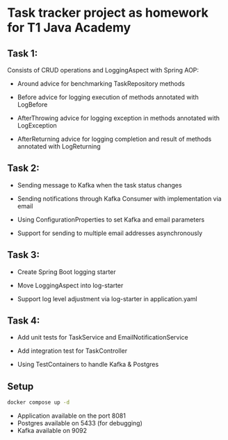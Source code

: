 # Task tracker project as homework for T1 Java Academy

## Task 1:

Consists of CRUD operations and LoggingAspect with Spring AOP:

- Around advice for benchmarking TaskRepository methods

- Before advice for logging execution of methods annotated with LogBefore

- AfterThrowing advice for logging exception in methods annotated with LogException

- AfterReturning advice for logging completion and result of methods annotated with LogReturning

## Task 2:

- Sending message to Kafka when the task status changes

- Sending notifications through Kafka Consumer with implementation via email

- Using ConfigurationProperties to set Kafka and email parameters

- Support for sending to multiple email addresses asynchronously

## Task 3:

- Create Spring Boot logging starter

- Move LoggingAspect into log-starter

- Support log level adjustment via log-starter in application.yaml

## Task 4:

- Add unit tests for TaskService and EmailNotificationService

- Add integration test for TaskController

- Using TestContainers to handle Kafka & Postgres

## Setup

```bash
docker compose up -d
```

- Application available on the port 8081 
- Postgres available on 5433 (for debugging)
- Kafka available on 9092